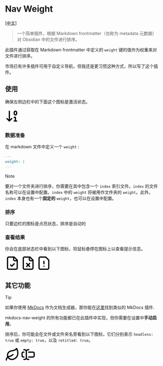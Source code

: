 # Nav Weight

[[中文](./README_CN.md)]

> 一个简单插件，根据 Markdown frontmatter（也称为 metadata 元数据）对 Obsidian 中的文件进行排序。

此插件通过获取在 Markdown frontmatter 中定义的 `weight` 键的值作为权重来对文件进行排序。

市场已有许多插件可用于自定义导航，但我还是更习惯这种方式，所以写了这个插件。

## 使用

确保左侧边栏中的下面这个图标是激活状态。

![arrow-down-0-1.svg](./assets/arrow-down-0-1.svg)

### 数据准备

在 markdown 文件中定义一个 `weight` :

```markdown
---
weight: 1
---
```

> [!NOTE]
> 要对一个文件夹进行排序，你需要在其中包含一个 `index` 索引文件。`index` 的文件名称可以在设置中配置。`index` 中的 `weight` 将被用作文件夹的 `weight`。此外，`index` 本身也有一个**固定的** `weight`，也可以在设置中配置。

### 排序

只要边栏的图标是点亮状态，排序是自动的

### 查看结果

你会在底部状态栏中看到以下图标，将鼠标悬停在图标上以查看提示信息。

![file-check.svg](./assets/file-check.svg)
![file-x.svg](./assets/file-x.svg)
![file-warning.svg](./assets/file-warning.svg)

## 其它功能

> [!TIP]
> 如果你使用 [MkDocs](https://www.mkdocs.org/) 作为文档生成器，那你能在[这里](https://github.com/shu307/mkdocs-nav-weight)找到类似的 MkDocs 插件.

mkdocs-nav-weight 的所有功能都已在此插件中实现，但你需要在设置中**手动启用**。

排序后，你可能会在文件或文件夹名旁看到以下图标，它们分别表示 `headless: true` 或 `empty: true`，以及 `retitled: true`。

![leaf.svg](./assets/leaf.svg) ![text-cursor-input.svg](./assets/text-cursor-input.svg)
